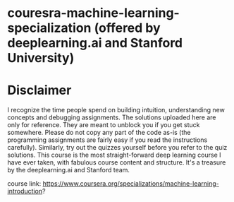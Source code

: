 # couresra-machine-learning-specialization (offered by deeplearning.ai and Stanford University)

# Disclaimer
I recognize the time people spend on building intuition, understanding new concepts and debugging assignments. The solutions uploaded here are only for reference. They are meant to unblock you if you get stuck somewhere. Please do not copy any part of the code as-is (the programming assignments are fairly easy if you read the instructions carefully). Similarly, try out the quizzes yourself before you refer to the quiz solutions. This course is the most straight-forward deep learning course I have ever taken, with fabulous course content and structure. It's a treasure by the deeplearning.ai and Stanford team.

course link: https://www.coursera.org/specializations/machine-learning-introduction?
